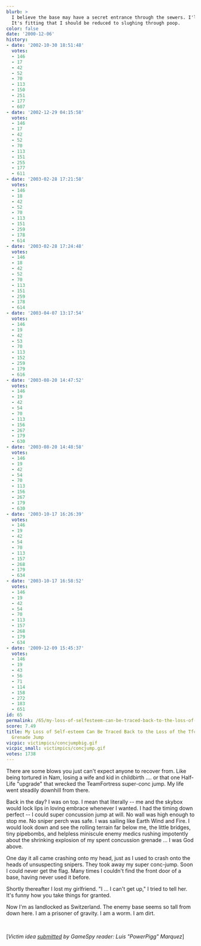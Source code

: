 ```yaml
---
blurb: >
  I believe the base may have a secret entrance through the sewers. I'll try that.
  It's fitting that I should be reduced to slughing through poop.
color: false
date: '2000-12-06'
history:
- date: '2002-10-30 18:51:48'
  votes:
  - 146
  - 17
  - 42
  - 52
  - 70
  - 113
  - 150
  - 251
  - 177
  - 607
- date: '2002-12-29 04:15:58'
  votes:
  - 146
  - 17
  - 42
  - 52
  - 70
  - 113
  - 151
  - 255
  - 177
  - 611
- date: '2003-02-28 17:21:58'
  votes:
  - 146
  - 18
  - 42
  - 52
  - 70
  - 113
  - 151
  - 259
  - 178
  - 614
- date: '2003-02-28 17:24:48'
  votes:
  - 146
  - 18
  - 42
  - 52
  - 70
  - 113
  - 151
  - 259
  - 178
  - 614
- date: '2003-04-07 13:17:54'
  votes:
  - 146
  - 19
  - 42
  - 53
  - 70
  - 113
  - 152
  - 259
  - 179
  - 616
- date: '2003-08-20 14:47:52'
  votes:
  - 146
  - 19
  - 42
  - 54
  - 70
  - 113
  - 156
  - 267
  - 179
  - 630
- date: '2003-08-20 14:48:58'
  votes:
  - 146
  - 19
  - 42
  - 54
  - 70
  - 113
  - 156
  - 267
  - 179
  - 630
- date: '2003-10-17 16:26:39'
  votes:
  - 146
  - 19
  - 42
  - 54
  - 70
  - 113
  - 157
  - 268
  - 179
  - 634
- date: '2003-10-17 16:58:52'
  votes:
  - 146
  - 19
  - 42
  - 54
  - 70
  - 113
  - 157
  - 268
  - 179
  - 634
- date: '2009-12-09 15:45:37'
  votes:
  - 146
  - 19
  - 43
  - 56
  - 71
  - 114
  - 158
  - 272
  - 183
  - 651
id: 65
permalink: /65/my-loss-of-selfesteem-can-be-traced-back-to-the-loss-of-the-tfc-super-concussion-grenade-jump/
score: 7.49
title: My Loss of Self-esteem Can Be Traced Back to the Loss of the Tfc Super Concussion
  Grenade Jump
vicpic: victimpics/concjumpbig.gif
vicpic_small: victimpics/concjump.gif
votes: 1738
---
```


There are some blows you just can't expect anyone to recover from. Like
being tortured in Nam, losing a wife and kid in childbirth .... or that
one Half-Life "upgrade" that wrecked the TeamFortress super-conc jump.
My life went steadily downhill from there.

Back in the day? I was on top. I mean that literally -- me and the
skybox would lock lips in loving embrace whenever I wanted. I had the
timing down perfect -- I could super concussion jump at will. No wall
was high enough to stop me. No sniper perch was safe. I was sailing like
Earth Wind and Fire. I would look down and see the rolling terrain far
below me, the little bridges, tiny pipebombs, and helpless miniscule
enemy medics rushing impotently about the shrinking explosion of my
spent concussion grenade ... I was God above.

One day it all came crashing onto my head, just as I used to crash onto
the heads of unsuspecting snipers. They took away my super conc-jump.
Soon I could never get the flag. Many times I couldn't find the front
door of a base, having never used it before.

Shortly thereafter I lost my girlfriend. "I ... I can't get up," I tried
to tell her. It's funny how you take things for granted.

Now I'm as landlocked as Switzerland. The enemy base seems so tall from
down here. I am a prisoner of gravity. I am a worm. I am dirt.

&nbsp;

\[*Victim idea [submitted](mailto:feedback@gamespy.com) by GameSpy
reader: Luis "PowerPigg" Marquez*\]